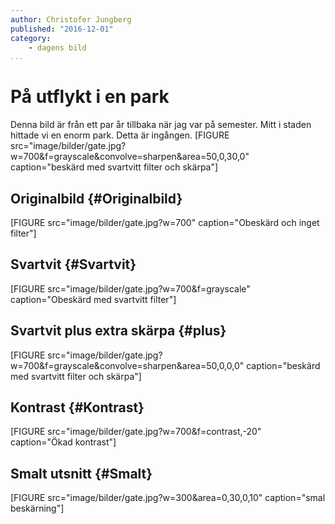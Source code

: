 ```yaml
---
author: Christofer Jungberg
published: "2016-12-01"
category:
    - dagens bild
...
```

På utflykt i en park
==================================
Denna bild är från ett par år tillbaka när jag var på semester. Mitt i staden hittade vi en enorm park. Detta är ingången.
[FIGURE src="image/bilder/gate.jpg?w=700&f=grayscale&convolve=sharpen&area=50,0,30,0" caption="beskärd med svartvitt filter och skärpa"]
<!--more-->
Originalbild {#Originalbild}
-----------------------------------
[FIGURE src="image/bilder/gate.jpg?w=700" caption="Obeskärd och inget filter"]

Svartvit {#Svartvit}
-----------------------------------
[FIGURE src="image/bilder/gate.jpg?w=700&f=grayscale" caption="Obeskärd med svartvitt filter"]

Svartvit plus extra skärpa {#plus}
-----------------------------------
[FIGURE src="image/bilder/gate.jpg?w=700&f=grayscale&convolve=sharpen&area=50,0,0,0" caption="beskärd med svartvitt filter och skärpa"]

Kontrast {#Kontrast}
-----------------------------------
[FIGURE src="image/bilder/gate.jpg?w=700&f=contrast,-20" caption="Ökad kontrast"]

Smalt utsnitt {#Smalt}
-----------------------------------
[FIGURE src="image/bilder/gate.jpg?w=300&area=0,30,0,10" caption="smal beskärning"]
